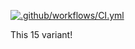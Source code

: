 [![.github/workflows/CI.yml](https://github.com/keepers-of-the-night/testBinButfly/actions/workflows/CI.yml/badge.svg)](https://github.com/keepers-of-the-night/testBinButfly/actions/workflows/CI.yml)

This 15 variant!
